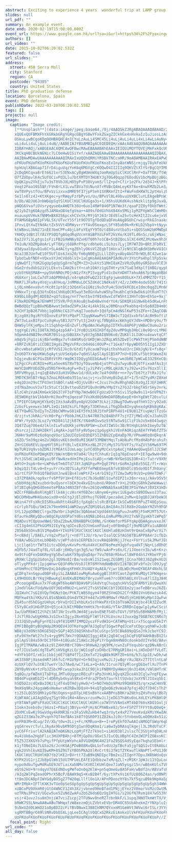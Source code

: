```yaml
---
abstract: Exciting to experience 4 years  wonderful trip at LAMP group.
slides: null
url_pdf: ""
summary: An example event.
date_end: 2020-02-19T15:00:00.000Z
event_url: https://www.google.com.hk/url?sa=i&url=https%3A%2F%2Fyaxingwang.github.io%2F&psig=AOvVaw1KMya5d5-TvLZOy-A1sVGw&ust=1647843968737000&source=images&cd=vfe&ved=0CA0Q3YkBahcKEwiwjoSlh9T2AhUAAAAAHQAAAAAQAw
authors: []
url_video: ""
date: 2015-10-02T06:20:02.532Z
featured: false
url_slides: ""
address:
  street: 450 Serra Mall
  city: Stanford
  region: CA
  postcode: "94305"
  country: United States
title: PhD graduation defense
location: Barcelona, Spain
event: PhD defense
publishDate: 2022-03-20T06:20:02.558Z
tags: []
projects: null
image:
  caption: "Image credit:
    [**Unsplash**](data:image/jpeg;base64,/9j/4AAQSkZJRgABAQAAAQABAAD/2wCEAAkGB\
    xQUExQUFBMXFhYXGRkbGRgYGRgcGBgYGBwYFxkZGxgZICkhGx4nHxkaIzIuJiosLzAxGSA1RjUu\
    OSkuLywBCgoKDg0OHBAQHC4nICYuLzAuLi45MC45Li4uLjAuLi4uLi4xLi4wLi4uNy4uMC4uLjc\
    uLi4uLi4uLjAuLi4uN//AABEIAJYBUAMBIgACEQEDEQH/xAAcAAEAAQUBAQAAAAAAAAAAAAAABQ\
    IDBAYHAQj/xABGEAACAQMCAwQFBwcMAwEBAAABAhEAAxIEIQUiMQYTQVEjMmFxkQcUQlKBsdIWM\
    3KCkqHBCBUkNENic7LC0eHwU1SiYxf/xAAZAQEAAwEBAAAAAAAAAAAAAAAAAQIDBAX/xAApEQEB\
    AAIBAwMDAwUAAAAAAAAAAQIRAxIxUQQhQRMiYRSBkTNCcaHR/9oADAMBAAIRAxEAPwDuNKUoFKU\
    oFKUoFKUoFKUoFKUoFKUoFKUoFKUoFKUoFKUoFKozExIny8atWNSjrmjqy78ykFeUkHcbbEEH3G\
    hpkUqlXB6Gap71frD4iguUqzYvK6q6MGVgCrKQQwO4II2IIq9QKVZtXlYSrBgCQYIMEGCNvEHaq\
    2cDqQKCqva8rEt6621xrS3ENxACyBgWUHoWXqJomRmUpSiClKUClRnF+OafTDK/ftWgembqpP6I\
    O7fZUDpvlK4c5UfOCivPd3Llu7btXMTDY3HUKYJg70G40qzp76OodGV1bcMpBUjzBGxq9QKUpQK\
    UpQK1pu2VkEju7u3sT8VbJXLH05yPvP30Vyum3/llZ+pd+Cfir1e2Fk/2d34J+KtPFnp51WqwZq\
    Veqt2Paa19S58F/FVn8rLX1LvwT8Va7diNunXfrMVBcQ4mLeyKXf6o+8nwFMZb2Lm3/wDKy1/47\
    vwT8VPystfUu/BPxVzizxvxdMRE9f37jpFSeh1SXRKmfZtI+FWuFndHXW7L2ptHolzbrsu3/wBV\
    Se1ln6lz4J+KtXKgec+yrRWqyFzrbPyvs/Uu/BPxVl8L49bvuUVXBCluYLEAgeBPnWihanexy+n\
    b/Db/ADJU6JnbW6UpSqtSlKUClKUClKUGga3s+1/X6hsUUKdK4ushNzklitp9gJxxO/j0qMNjUL\
    pWQG6VvafiOVsryqyue6xAWQTk36U+6uo14RWf046P1N7We3t/qaaP2Z0yfOkbTWmt2hpyt4i01\
    q21ybZtgKQAzgd5JAMAxO8VefgVoa++409sf0dGVhbX84Xv5MGj1yMZPXpW5ClWmM0r9a73+zmO\
    muauxpUVHukfNNMxBX82S6pcxhCVxtk/RYjGYJ63r3EdSlu25vtcHeXIt22cu6ejxVbrWgLjqWa\
    FYAMG68pNdIpFV6L5X/UTvcY55f1t9O7OTgfOdQDaQFHuA6gBGUhCrwsyrRkGJnaaku1tqydXpm\
    1FnvLQtXwZtNdActZx5VVt4DRWyvrrYfAvDSoxgzL5FY85xb9k+RrKLD2VbpV+tNyyeezlq6nW2\
    ktW8msL3bNZ71nEE3bmCPFu4bjLbFoYEqYY9T0ztd84snVtba5i+sQOSSoW2bKMWDpbZlGWNssA\
    YAHQy1dBt3lYAiYPSQQfg0GqdRqUVcmYASBPXdiFHT2kVXo/K19TLd6n5c/u6jWNacjUXCbeluX\
    Ea2JV7i3Lgtgs1sFziFB2GXWN6y9ZxHUf00h7o1CB+5tBZQoLSlXC4kMZJMz6wx9h3C1xG2xxVw\
    Tm1uN/XQZMp8oArLyFT0Xyj688RrPYq/cdbhe6Li5Lhzs7LyjIM7W7ZO+8RtJFbRVIIqqrSammO\
    d3dyaal8pvD1u6C+SLAdACty+gZEhlyO6sVlZEgbT1HUca7JcNtC8lq8dH3bMoVU1C6hXus6hIs\
    NcaJ3BJUnfwE10f5UflGs6Jxo20/fm6gN0EgILLllZdtyxAbyAkGT0rWOL8C4Zwe1a4nYL6i5cZ\
    Tpbd1wbfNDF+VQxxSYJmCV8d6lV2+1aCgKoAAEAAQAPIAdKuVr3YntPa4hpl1FpSskq6NBKOsSs\
    jqNwQfIjYdK2GgUpSgUpSg8rm7qZM+Z3+2ukVz51MmI8aKZsVRzDy86yGRSOvu9lEJ6eE1dAjyq\
    bGe2rdsdUbS21VjLEkxtsIAH2kitY+cah1OAYz1gGTHt+ytk7SaE3dXplf1HBG/qypkj94rZNRx\
    yzb5Y6bSMAB++py5bhNR0cPDjnN1zfXcP1SvgyPid1cDoYmDHT7ahuA667ptWgaVBbFhuAynaY8\
    d66Xxrj1oLCw7dTzAQPM9dq5/x4rqAsDFwQZ3ICEgFpjwms8ObLK+7Xl4MMZ7OrY15jVVhwyqw6\
    MAR7iJFa9xy4VdjvsAYHuq/JnMMduLDC5ZdKdC1Ndkx6Y/4Z/zJXMn4oduS50/741tXyY64vqmG\
    Lj0Lnm6eva9vtrKc8t1ptOCz326nXle1G6zi9u3cFu4cSUe5kRCBLeIdmc8qgZLMn6QrRaS3ska\
    VHNxvTjrqLQ3UfnE6sCVHXqQCR5wat3e0GnVwhvW5hyTmuKhCqtk0wDk6iOtRuHTfCVpUbc4zYB\
    K99bLb8gdMjADEBZ+qQfcQaq/nnT7entbv3Y9Im9wxCdfW5ht13HnTcOm+EhSo+9xjTqSGv21Ks\
    FINxRDEMQpk7EhWMf3T5VR/PdjK4ouBjbwD48wVndrYU4/SDKQR1G1Nw6b4SdKwLnFLKlg162Cr\
    BWBdQQzTipBOxMGB4wat3eOadZ9PaJAc4i4kkIGLwJ8MGnyxPkabhq+EnSo88Z04mb9rZ8D6RNr\
    h2CHf1pB267Vbbj1gO6NcCG3JYvKqI7ueduX+1QdfpCm4dNSlKwP53sZFe+tZAqCO8WQWnEETsT\
    Bjzg0Xi9giRftEQxnvEiF9YzPQePlTZqqNXwwPeS7IBW3cT1Qd3xxbfblAcRH9oftiNP2VKqo71\
    ZW73vLaxBIFpcCuXqHuySB1JU7Y7yt3j2mXrqLf0Ng6kxcKKhgGYJdN+nMD0ry9x/TKQpv2yzEh\
    QHWSylFKjeMpuJt15qbhq+GEnZvFlcMpdAmJKwRgbpIDTKhu8AP6PjVHBeCOumu2riqjXBGSgTI\
    tqgYgEiVKiIO8TAJNSg4zp5AF+1JYoB3iSXGIKDfdpZduvMPOqb3HbCi0e9QrcLYMHXEhFZnbKY\
    hQpmm4dN8I9ezRGR70S1sgzbBU3Xx7y6VJg5BAI8N96o0/ZUKEl1LIUKnu4xwvtqCF5iVBDYden\
    n0qVbjFgIzi6jBbfeHBgx7vfnAWSRsd/GKDjWnJZRqLWS5ZDvElcPWkTtHjPSm4dN8MDsrw25aV\
    +8RFZsN16tiCCDBIIHgdiZMgVsFRzcb0466i0OUP+cT1GxAfr6pyWD05h51Ig1JZXDflT+TziOt\
    4hcvWbataKW1VjcRfVUSIJkc0/Gtd1fyXcauW7Vq4itbshhaU3rcIHbJgN/E+fs8q+laUQ558jX\
    ZnU6DTXrWpUKWu5qAytsUVSeXp6v7q6HSlApSlApSlB5XP7nU+810Cuf5bt9tWxm2XLex9vx91V\
    hIgjevBc6CPGvZ6RtVtMtrWq0K3IDQyg5EEbGAw6frGoy/wm3bRE7pWCwE3329XeC0x1896mIrH\
    1CFgcCFcdCRIU+eMia5eeXG78vT9JyTOaveNb4jotPYu2u7wyuBu8j6TFixaAfAs3j0MeArD1+k\
    HeYCDmMYUEdZ8yd5NSfH+Hu4gFw+0vIjyJiP4VjcM9LqkUdLYyJ92w+2Sv76zx3llI35dYY2tl0\
    5RFVMhygL1+qIqE48vO3uH3VO9wv1d/dULx0c7e4fdXR6r+n+7yvTb67tz7tRxJ1fulgAhTkBzD\
    3MD7K3H5B7rNqL5ZmaLR6kmOa351o/asjvj+iv3VvHyBsDqL8f+I/5rdZYydM/Z0Xe67fUPxWzY\
    e4q3Dzm29sCTPd3mt5SB0lraAE+O3jUvURr+CJcui7ncRvRhghADi0zOgJIJEF3HKRIcgztG1Vi\
    zd7NaZmuuVJa7Ic5tuCt1CBvtteuD2SPIQu9n9MwYMpIYs27GJZrbkgTA5rSHyJnrkZxtP2L06I\
    ElzC4hiVzAIKmGxkSDG3lVF3sPYNp7WdwB0CFgUzxD3rh5ivi15p9w9s11+GnVPNZtrhulJhIOK\
    3E5WOKgtbV1kbAhrKCOoxPtq3qezaF7VxXKd0QSNmDAFDBy6epE+0nYgEWtT2OsvlLOMmdthb/A\
    LTPIEFCGHpHjKYkeQjIXs3aAvBSym8pV2GOW73LkzjJINwgTOwHvqdfhHVJ2ry92a0ztcZlJa5O\
    ZzbcFLyeewxv3APLIeQi1b02kiFLf0gKy73DKhmuLiT6gDOx8InyqhexdgKBk8gKAx7stCdxiCS\
    kETYQwRG7bdIy7nZ20bCWMnwS01kEY5Ym33RJ5YmPIRPh4U1+E9U81ZfsvpWzlTzsGc5kFjD7sQ\
    d/zjtvtJkRAirVcH0rPg/rPbbbJhKJ3iN47R87b2848hFF7sjYZ7jMWIuQCnJ3ahUZFCrjsAHJ9\
    4FWr/Yy02c3Loz7yYKD841l2jk87K/tN4mRGvwSz5tNTwSw91ClzF1bJo5x6O41wgzyqwe+xE78\
    3Q47Zuq7O6e4zlklnILwTuQUKkjoYNsRPSW+sZxX7IWSSc3B/RtHqbLbhkIbeyDzT67eyM3hfAb\
    dhsrczjiZiWHIBkYliAgAk+JqdfhFy8V5pez1pGygkhiVEnFAQRiqzAEH7YFWbfZTSqgQW4UArA\
    J6HHr9aMV6z6o8qnqVOor1ZeUIOzGnEQhEFSIZhBU2CpEHaDp7R/VPmaWOzOnQkqrAlmYnNySW7\
    sGZO/5m39qz4mZulNQ6svKEtdmdOuMI3KAF53MBWtMqiTsAbNuPcfMzdHAbPdrahsFyx5mkZzMG\
    ZHrGI6bREVLUpqHVl5RicFtBLlvE43FKvzNLZF2YzMyS7GfbVF7s/YaZVt56Mw697PQ//vc+Psq\
    WpTUR1Vq9vsbZDNJJtMEAtGIUoLaqcjuYCdOhyMzCxstpAoCjYAAAeQGwq5XlJJC5W93tKUqUFK\
    UoFKUoFKUoPDWgKOY/bW/mtBHrH7a04/lhzfChhuKrIq1q76pEnesF+IE7qw9wH+9dnH6fLP3+H\
    PctJG5dCiWIA8yai9FfNwNzxdVmIPmjEsu3iADj+rWBrNYGmSQSIOR+41r7atrV9XRSQRLkbgxA\
    AHtO+3sp6r0e+LWPdv6Tm6OTd7JXtJqNQFgvM+QqE7P6trGoRmJgkBz55GI/fl+rWzcX11r5s+p\
    kOqiQJiT4Lv0+E+yuYrrXv3Q7SiAyFXffePWEEmepEAfv830nDlc95do9D1fJh0any7vavK0EEG\
    a1rtCfSP7h91QfBdSUXJnw8lBn4lvWPtFZ+s4rbI9Iy77ZAw3wMz9sV3+p9HeTDWF/l5nByzDPd\
    c37ZP8A0k/op9xrfv5Pf9Y1H+Ef81utC7bJGoBBlSiwfdIP21v38nr+saj/AAv9SV59xuMkvead\
    u5bbHdqjNZxuzbdrbuQyornlbEK3e4kvGInubnU/R9omTrX+L2tKbjG8hk2wHeWwwi9iGAb23oM\
    bT1BIq6qQHGdOemoteP8AaJ4N3Z8fr8vv261QvHNNAb5xaAIBE3FGxYWwYJ8XIX3kDrWJqdBpUZ\
    WZCrFRBBuBoRlKgBTllk4AjczHsrHY6BZecsBnym6+yHvc1UEgwbcSB9DDwxoJ3Tau3cEo6OIBl\
    WDCDMHbwMH4Gsmoixd0+nGCtgJjElzBYhujTG90E/peza8eL2sMw+QJgQDJJAYbeWJDT0gg9DQS\
    NKin47YFsXRcDISRku4kRtt4kGR5jfpXq8cslsRcBYEArIkSCwO56FRPuZT40EpSouzxqy6s1tx\
    cCrlyb7SQu/SWI2k79em9H41aWM2wyyKZQM1QSzLBmI84oJSlRX8+2OabkY9ZVh9FGMSN/wA4g/\
    SYL12pqOOWEClrgxZQwYbri3qHIbc3QAbmaCVpUdd4tbUgFuuJnaMXjF5mMJMT57UtcVtsyorSW\
    6fauYkdRKyQDucW8qCRpUUOPafYd6ssAQN8iD6sLEmRuPMbiRV27xNFZgxKhTiWPq5Yhyo8dlOR\
    MQADvsYCQpUaeNWd/SDaZ2bwAJ8N4BBPkCD0NL/GrKHmforMSFYqApQGWAgeuvxoJKlRf892cip\
    cCI3g4mSV2PkGGM9JIEyYq/qOIoiBzOJVmGxmFUudjv0FBm0qIfj9oMEGRYu1uAB66FFI3Ine4g\
    2856AkSOnvB1V1MqwDA+YIkUF6lKUClKUClKUClKUHlaEBzH3mt9rQmaCx8pPwrXi7sOb4ad2j1\
    5+cBAdjl/8AEL/vVq2xPSo7jr+n07T1JU/rb/wrIsalQCSYAG58TBiAPP8A4r2cfb2ctZdy4Y3N\
    YV8A/wDG1UteLb9B4D/vjWPfubVa1ERPEbJcsvRAQSB9NjjJYez+FUrYis5kJMwYJEGDB3XofGr\
    Ljc1lqd1trTWT51itcxDOdyvKvvPsrKuX4kVCXdT6oPmzH3gbfvqudkTjNq+LidOhO5V9z+nll9\
    mQFb5/J4adTqf8L/UlaBrj6HDytgn3g5/w/fW9/wAnP+s6n/C/1JXmern3b/w6+K+zv1QnFtRYW\
    4e9tFoQFnxDAKRegYg5EwtwbKfX9pqbqD4pr7Vu76S0rRbkvCl8WF04hSJYRbeYPj0iSMWi/q+5\
    yRXWclZgSp2Gdon2gl3Q9No8IrBa/osbsWlIS21wqLZGSBMjjICna7083J8Zq9xXU2U7sPaRss+\
    oTlygPPXdrjIpjqWnwrG03FdMxVUsDJlRT6MYhHdbWBdQVI26TBC0Fx9fo2cl09Jyg5WnLwtx7F\
    uYUmMncCfB2PQmvDxLQ4qNogXFHdXJhUADY4yAEA/Vjwr1OLWDcMomQYAEAF4NxhLSBHpFJgFjP\
    gCDFq7xnSqpud0BFsEyiSLZAABAlowMgRuAw6ggBl3tRYCootZqHYKuMQyt3PKHges4QdBBO8Cr\
    LX9HOGOLBrYKqjHBwuKglAVEKuBIMAbT0ryzxHTue67rcOEKhAELXVlhvAflIZgJ84OJI8/nGxb\
    zPcooUgHEAux7x7FoKgWT6keAWY8DAV6PiGkdVtqChuqqhcHVsSq3FAMbYi8vQwuXhXtnV6R3wC\
    jJmdVlGAcFUdyNvUOY36EmRNU2+LaeVC2TsSV5EWCCbYIDEEEm2yjaeTeBBrxuJ6ZEa6tkArduK\
    JQIWuhC7sGI8VQyfHGNztQe/PtKTLW8S0gym4f0RZSVmGDG2CfrKBO1VnU6Vwzsk4d2s927NBbF\
    MQFkw4YAiYKkzVL8SsNbW4LOSm4VTK2Fm447xSMh9M4wfrMAd5jH1HE9KyMptIQwFwqQAHK926s\
    ZG45urdShEGgzU4hpLrbYuQrDIIxhbLKx5sYhWxPXrEb1bTVaW2ULWjbc4lR3ZZucMib28gWIDA\
    CSYy8Ca91HGdPZd+Q5jc4JLNItM0BeYmHtk7b+0iKG/YTArZRRDnIqqwlp1yKwCSciCBtME7GJC\
    1w/UaFRbW2I2thZt3AT1NrIsvXkJWd4EjavbvENE7S4EuTGVt/SFbSuSBHN6MhfMjl36VR8/wBJ\
    lJs7lRbJwUgKHNsJsSIkxtIgjy2NxHSQpFlWYlFChLUxcmz1JxxxQg79AB7KCtNRo7ptqU5mblQ\
    233JQSDywRgFynYQJiq9f81QXM7IMMQ2yczFFvdWIG+CATHMq+U1irxfScqpaU5kIYVF2KXFtwf\
    EMFIBBgBtyBUgNdp2R9QEU4JOTKoYqgW7AJ3gEqfIGgwtPqdJceFsCDgcyqhWFwJcBXfmGVy3Pk\
    WB8jU3d0NthDKGE5Q2+5GPj4QSI6QSKhbvFbCuStpc5Y5CBk6O9pQSoJYkJcboYC9JipbhPEBeQ\
    sFx9XYmfWt27n7s4+yg9PC7Wx7tQQAAQIIggj4EAj2qD4Csq1bCqFUQFAAHkBsBV2lApSlApSlA\
    pSlApSlB4a59rDC3f0X+410GudcZ1AW1c26yPiYrbgm8mHN8OcdonkbdVIYe9d/8AvvqK4VcJuX\
    IgjPITMAMA/wBskz9lZXHtRBrC7ON+c9hHwA2/gK9PK/cwnZsFYequbGrqzDNvABrCubj41faul\
    +zfJIUsSo6CdgTEwPCsHV6gKzLO/jWQ1sqFcxDHbcE7RMgGR18ai+LiHDeDdffVLdT2TJ7sPXak\
    +dYFk5OfI/x61c1bb1j6E7t8P4f71zZXeTaT2Sq80k9GMfZ0+6t6/k7LGp1E/wDh/wBaVo7rFuf\
    aK335BFjXasedmR7i6kfuIrH1U9pV+G+9d3qjuxMwJiJjw8qrrXuJ8Xv277ItlntLaR5W3cJdj8\
    4zUXFlQV7u3tBJ7weYrlbJ7AeQ/wC714La+Q+A9/31run7Q3yRlorgDEQeflXu7TnPkmc3ddgfz\
    Z8YByNVxK+tzFbJZSbcMFcwsp3skwJh1C9OjkiFNBNYDyHWenj0n314bK/VHl0HTrH7hUION3on\
    5q8Qu/pfWZmX1TaDYgLJMTuOUggnzR8cuFraPp3VnKLkQyqXZDceAV2Cqlw7nqFEywoJzul64jw\
    8B4dPvqkWEG2I+l4D6Ryb4kyah9XxG+FdraZFDe5TaurkttSUxbzJxXYNlJIGxq5b119lb0YV+8\
    hSQ5U2zcdQxBxIOKz1jdT4xQTHdjyHw9/+5+NO7HkOs9PHz99QH8935/qrxzwCHmVBIOQQqAdhv\
    9mXSq9Rx24pgaW6xHeAwrxKZRBw3DQsH+94xQTgQeQ6z9vWa87pfqj4D2f7D4CsTh2ta4bismBt\
    ti25ILQG5SQMhiyGfNiOqms+gsDTpLHESxBbYcxAABPnsB8Kra2NthsZHsPnVylBb7pYjERERHh\
    XiWFAACiAIAgbDyq7Sgt90v1R4+A8evxrzuxMwJiJjeDG37h8Ku0oLXdLEYiPKBHl091EtgTAAk\
    yY8TAWfgAPsFXaUClKUClKUClKUClKUClKUHlco7W3YVVAmSxMT4bD766vXDO1GoljLdAYGw8T4\
    11ekn3sebs0vj94zsI+P8adj3BVyx+kPjH/ACPhWBxe8J/5n+FSPZfTFFYt0uQ0eQ+jXbN3Nh/a\
    2DXMCsEwKj9SwVdqy4kRNR3Ero3Fa5VRZuHb4fwq3rUytx4xP27VeuKvdzkMiYKwZAGJynoQd6s\
    qZG1Z33Wa7eJPvqnh7QT4mf8As1k8TtQSR0P31Z02kuJi0cr5YnbmxOLeO0Hz8x51z2fc1l+1J6\
    onFR0JM+4Cug/IV/Xb/t0w+2Lij+Fc/KMRuo+B++IroPyEkfO7wAAIsNMGQfSWqr6qbw/hPFfud\
    yqG4revrcTulLJAyAx9bvbK9SDtg1wn9DqKma1/ia6w3ybRAsqlkgejl3L3RdUTuCF7oySBEgAk\
    yvC6FFriurlA2kABZATm0KGNzLopMjFfZz7kVe1+s1AUd3bl2slscTC3SUjmYqDALnEkHl6iRWI\
    mu4iUk6a2HgbFlic3HUXPBAhj+8TMjGpDU/OGxC5JIuCQLUBphC4ZmJWIPIZO8xsKC1qtZqMuVC\
    F5Z5JIXKGYb7sPqifPfpUtpWYohcAOVGQHQNG4H21FaZ9SQS4dSyEqo7kqhaSEbmlriyF2OBgb7\
    k1jfONdIAs7LG5a2S/JcnKGAjPDoB08RvQbLSoTvdUz2pTBcFa5jgfSQS1vIt0kAbL0M5CsZNVr\
    yqk2UVhlkvKQ35wKM+85Z9GTsYBO5PKA2SlRnCrt9i3fW1TZYKxuTlkNmPTl+PU1J0ClKUClKUC\
    lKUClKUClKUHlK07tb2lKE2rBVrtt7ZuB9kQNDIpc7Bm2xiZIIgnY7DpuJW8bWdxQzqpAYhWaR4\
    KYPX2VG1rjZJb8pGlWb15UGTMFUeLEAfE1Qdbbzw7xM/qZLl+zM1KrJpWJc11tQxLoAgJaWHKB1\
    nypo9dbuTgwMdRuGE9JU7iaiXabNMulKVKClKUHlQeo7JaN5ysgz15n/wB6nKUls7VFkvdql35O\
    eGt62kU+9rn4qyU7E6EdNOvgPWfoOn0q2KlW+pn5qOmeGv8A5FaH/wBdf2n/ABVafsHw89dMv7T\
    /AIq2WlPqZeadOPhrX5BcP/8AWX9q5+KvB2B4f/6y/tXPxVs1KfUz806Z4as/yd8NPXSqf1rn4q\
    tt8m3DCADpFIWYGdyBO5gZ7TW20qLllflOo1X/APnPDenzVY8s7kf5qzuB9k9HpHa5p7C23ZcSQ\
    WMrIMbk+IFTlKXK3vTUe0pSoSUpSgUpSgUpSgUpSgUpSgUpSgUpSgUpSgUpSgh34WWvm47BlhcU\
    xUBCoPU9XkmR0jGtO4WNCV1Z4h3Xzjvbned9HeBfod1PNjjEYez2V0morVcMzcOwtMwPKz2QzKO\
    uzTRNu3Pm1V/UGzw5ue5ZuNdZwAFu2bSZ6do6QzOgIHTGs/s2OGfN7Rvm1847wG53h9P3+fj9OM\
    vsjr41uvzJsu8m3njiW7vciZicpj2TFUNwv0neRZ7zbnNkF/L1spqJNNOTkmWtTX/VjujZa5dcz\
    bRWK7S5LNmwAA8wABuTWHqxfzW8xezmQjLZVbtxEVbrDM4OCS5UbAhekmZrYNXpluIyNOLdYJB8\
    9iNxUZd0LWmD21a8pBD22cFiTBV0NwxI3BBIkNM7QYxxmM1GeWVt3WVwi6rISLr3YYgm4qq6nY4\
    sgRMTBBgrO49lSNRvDbD5XLjqLeeICAglVQQCxG2RkzEiAokxUlVkFKUoFKUoFKUoFKUoFKUoFK\
    UoFKUoFKUoFKUoFKUoFKUoFKUoFKUoFKUoFKUoFKUoFKUoFKUoFKUoFKUoFKUoP//Z)"
  focal_point: Right
url_code: ""
all_day: false
---
```

